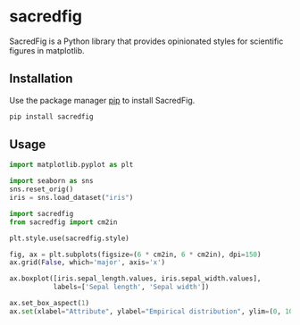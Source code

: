 # sacredfig

SacredFig is a Python library that provides opinionated styles for scientific figures in matplotlib.


## Installation

Use the package manager [pip](https://pip.pypa.io/en/stable/) to install SacredFig.

```bash
pip install sacredfig
```

## Usage

```python
import matplotlib.pyplot as plt

import seaborn as sns
sns.reset_orig()
iris = sns.load_dataset("iris")

import sacredfig
from sacredfig import cm2in

plt.style.use(sacredfig.style)

fig, ax = plt.subplots(figsize=(6 * cm2in, 6 * cm2in), dpi=150)
ax.grid(False, which='major', axis='x')

ax.boxplot([iris.sepal_length.values, iris.sepal_width.values],
           labels=['Sepal length', 'Sepal width'])

ax.set_box_aspect(1)
ax.set(xlabel="Attribute", ylabel="Empirical distribution", ylim=(0, 10));
```